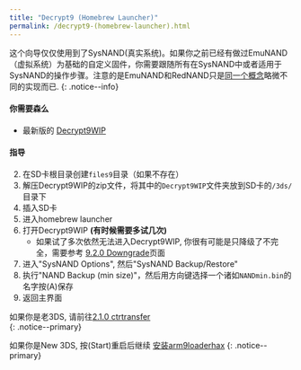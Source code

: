 ```yaml
---
title: "Decrypt9 (Homebrew Launcher)"
permalink: /decrypt9-(homebrew-launcher).html
---
```


这个向导仅仅使用到了SysNAND(真实系统)。如果你之前已经有做过EmuNAND（虚拟系统）为基础的自定义固件，你需要跟随所有在SysNAND中或者适用于SysNAND的操作步骤。注意的是EmuNAND和RedNAND只是[同一个概念](http://3dbrew.org/wiki/NAND_Redirection)略微不同的实现而已.
{: .notice--info}

#### 你需要森么

* 最新版的 [Decrypt9WIP](https://github.com/d0k3/Decrypt9WIP/releases/)

#### 指导

2. 在SD卡根目录创建`files9`目录（如果不存在）
3. 解压Decrypt9WIP的zip文件，将其中的`Decrypt9WIP`文件夹放到SD卡的`/3ds/`目录下
3. 插入SD卡
4. 进入homebrew launcher
4. 打开Decrypt9WIP **(有时候需要多试几次)**
    + 如果试了多次依然无法进入Decrypt9WIP, 你很有可能是只降级了不完全，需要参考 [9.2.0 Downgrade](9.2.0-downgrade)页面
4. 进入"SysNAND Options", 然后"SysNAND Backup/Restore"
5. 执行"NAND Backup (min size)"，然后用方向键选择一个诸如`NANDmin.bin`的名字按(A)保存
6. 返回主界面

如果你是老3DS, 请前往[2.1.0 ctrtransfer](2.1.0-ctrtransfer)    
{: .notice--primary}

如果你是New 3DS, 按(Start)重启后继续 [安装arm9loaderhax](installing-arm9loaderhax)
{: .notice--primary}
